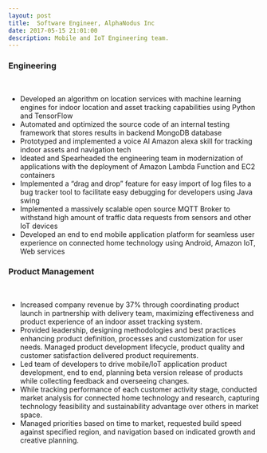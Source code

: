 ```yaml
---
layout: post
title:  Software Engineer, AlphaNodus Inc
date: 2017-05-15 21:01:00
description: Mobile and IoT Engineering team.
---
```


### Engineering 
<br/>
<ul>
<li>	Developed an algorithm on location services with machine learning engines for indoor location and asset tracking capabilities using Python and TensorFlow</li>
<li>	Automated and optimized the source code of an internal testing framework that stores results in backend MongoDB database</li>
<li> Prototyped and implemented a voice AI Amazon alexa skill for tracking indoor assets and navigation tech</li>
<li> Ideated and Spearheaded the engineering team in modernization of applications with the deployment of Amazon Lambda Function and EC2 containers </li>
<li> Implemented a “drag and drop” feature for easy import of log files to a bug tracker tool to facilitate easy debugging for developers using Java swing </li>
<li> Implemented a massively scalable open source MQTT Broker to withstand high amount of traffic data requests from sensors and other IoT devices </li>
<li> Developed an end to end mobile application platform for seamless user experience on connected home technology using Android, Amazon IoT, Web services </li>
</ul>

### Product Management 
<br/>
<ul>
<li>Increased company revenue by 37% through coordinating product launch in partnership with delivery team, maximizing effectiveness and product experience of an indoor asset tracking system.</li>
<li>Provided leadership, designing methodologies and best practices enhancing product definition, processes and customization for user needs.  Managed product development lifecycle, product quality and customer satisfaction delivered product requirements.</li>
<li>Led team of developers to drive mobile/IoT application product development, end to end, planning beta version release of products while collecting feedback and overseeing changes.</li>
<li>While tracking performance of each customer activity stage, conducted market analysis for connected home technology and research, capturing technology feasibility and sustainability advantage over others in market space.</li>
<li>Managed priorities based on time to market, requested build speed against specified region, and navigation based on indicated growth and creative planning.</li>
 </ul>
